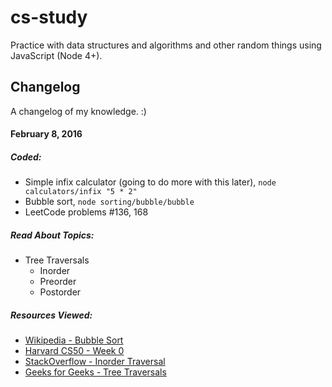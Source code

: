 cs-study
========
Practice with data structures and algorithms and other random things using
JavaScript (Node 4+).

## Changelog
A changelog of my knowledge. :)

#### February 8, 2016

##### Coded:

- Simple infix calculator (going to do more with this later), `node calculators/infix "5 * 2"`
- Bubble sort, `node sorting/bubble/bubble`
- LeetCode problems #136, 168

##### Read About Topics:

- Tree Traversals
  - Inorder
  - Preorder
  - Postorder

##### Resources Viewed:

- [Wikipedia - Bubble Sort](https://en.wikipedia.org/wiki/Insertion_sort)
- [Harvard CS50 - Week 0](https://cs50.harvard.edu/lectures/0)
- [StackOverflow - Inorder Traversal](http://stackoverflow.com/questions/486039/in-order-tree-traversal)
- [Geeks for Geeks - Tree Traversals](http://www.geeksforgeeks.org/618/)
